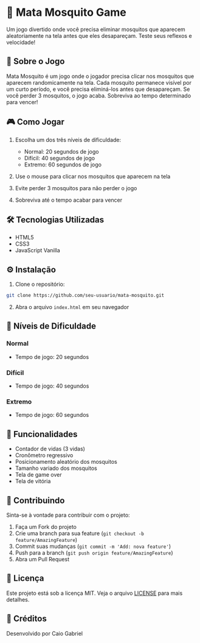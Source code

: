 # 🦟 Mata Mosquito Game

Um jogo divertido onde você precisa eliminar mosquitos que aparecem aleatoriamente na tela antes que eles desapareçam. Teste seus reflexos e velocidade!

## 📝 Sobre o Jogo

Mata Mosquito é um jogo onde o jogador precisa clicar nos mosquitos que aparecem randomicamente na tela. Cada mosquito permanece visível por um curto período, e você precisa eliminá-los antes que desapareçam. Se você perder 3 mosquitos, o jogo acaba. Sobreviva ao tempo determinado para vencer!

## 🎮 Como Jogar

1. Escolha um dos três níveis de dificuldade:
   - Normal: 20 segundos de jogo
   - Difícil: 40 segundos de jogo
   - Extremo: 60 segundos de jogo

2. Use o mouse para clicar nos mosquitos que aparecem na tela
3. Evite perder 3 mosquitos para não perder o jogo
4. Sobreviva até o tempo acabar para vencer

## 🛠️ Tecnologias Utilizadas

- HTML5
- CSS3
- JavaScript Vanilla

## ⚙️ Instalação

1. Clone o repositório:
```bash
git clone https://github.com/seu-usuario/mata-mosquito.git
```

2. Abra o arquivo `index.html` em seu navegador

## 🎯 Níveis de Dificuldade

### Normal
- Tempo de jogo: 20 segundos

### Difícil
- Tempo de jogo: 40 segundos

### Extremo
- Tempo de jogo: 60 segundos

## 🎲 Funcionalidades

- Contador de vidas (3 vidas)
- Cronômetro regressivo
- Posicionamento aleatório dos mosquitos
- Tamanho variado dos mosquitos
- Tela de game over
- Tela de vitória

## 🤝 Contribuindo

Sinta-se à vontade para contribuir com o projeto:

1. Faça um Fork do projeto
2. Crie uma branch para sua feature (`git checkout -b feature/AmazingFeature`)
3. Commit suas mudanças (`git commit -m 'Add: nova feature'`)
4. Push para a branch (`git push origin feature/AmazingFeature`)
5. Abra um Pull Request

## 📝 Licença

Este projeto está sob a licença MIT. Veja o arquivo [LICENSE](LICENSE) para mais detalhes.

## 👏 Créditos

Desenvolvido por Caio Gabriel